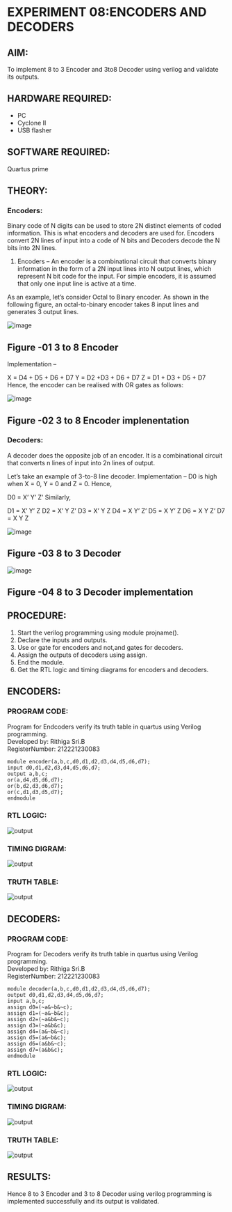 # EXPERIMENT 08:ENCODERS AND DECODERS
## AIM: 
To implement 8 to 3 Encoder and  3to8 Decoder using verilog and validate its outputs.
## HARDWARE REQUIRED:  
* PC
* Cyclone II 
* USB flasher
## SOFTWARE REQUIRED:   
Quartus prime
## THEORY:

### Encoders:
Binary code of N digits can be used to store 2N distinct elements of coded information. This is what encoders and decoders are used for. Encoders convert 2N lines of input into a code of N bits and Decoders decode the N bits into 2N lines.

1. Encoders –
An encoder is a combinational circuit that converts binary information in the form of a 2N input lines into N output lines, which represent N bit code for the input. For simple encoders, it is assumed that only one input line is active at a time.

As an example, let’s consider Octal to Binary encoder. As shown in the following figure, an octal-to-binary encoder takes 8 input lines and generates 3 output lines.

![image](https://user-images.githubusercontent.com/36288975/171543588-bc0746df-a173-4b35-989e-5fb7d385fe8a.png)
## Figure -01 3 to 8 Encoder 


Implementation –

X = D4 + D5 + D6 + D7
Y = D2 +D3 + D6 + D7
Z = D1 + D3 + D5 + D7 
Hence, the encoder can be realised with OR gates as follows:


![image](https://user-images.githubusercontent.com/36288975/171543740-68403b82-aa93-4c98-9343-f32b14885a2e.png)
## Figure -02 3 to 8 Encoder implenentation 

### Decoders:
A decoder does the opposite job of an encoder. It is a combinational circuit that converts n lines of input into 2n lines of output.

Let’s take an example of 3-to-8 line decoder.
Implementation –
D0 is high when X = 0, Y = 0 and Z = 0. Hence,

D0 = X’ Y’ Z’ 
Similarly,

D1 = X’ Y’ Z
D2 = X’ Y Z’
D3 = X’ Y Z
D4 = X Y’ Z’
D5 = X Y’ Z
D6 = X Y Z’
D7 = X Y Z 


![image](https://user-images.githubusercontent.com/36288975/171543978-ee2d0671-2846-40a1-8705-507fd6287a49.png)
## Figure -03 8 to 3 Decoder 



![image](https://user-images.githubusercontent.com/36288975/171543866-5a6eace6-8683-49d7-9c4f-a7cb30ec3035.png)
## Figure -04 8 to 3 Decoder implementation 

## PROCEDURE:
1. Start the verilog programming using module projname().
2. Declare the inputs and outputs.
3. Use or gate for encoders and not,and gates for decoders.
4. Assign the outputs of decoders using assign.
5. End the module.
6. Get the RTL logic and timing diagrams for encoders and decoders.
## ENCODERS:
### PROGRAM CODE:
Program for Endcoders verify its truth table in quartus using Verilog programming.  
Developed by: Rithiga Sri.B  
RegisterNumber: 212221230083
```
module encoder(a,b,c,d0,d1,d2,d3,d4,d5,d6,d7);
input d0,d1,d2,d3,d4,d5,d6,d7;
output a,b,c;
or(a,d4,d5,d6,d7);
or(b,d2,d3,d6,d7);
or(c,d1,d3,d5,d7);
endmodule
```

### RTL LOGIC:
![output](./encoder.png)

### TIMING DIGRAM:  
![output](./encodertiming.png)

### TRUTH TABLE:
![output](./encodertruth.png)

## DECODERS:
### PROGRAM CODE:
Program for Decoders verify its truth table in quartus using Verilog programming.  
Developed by: Rithiga Sri.B  
RegisterNumber: 212221230083
```
module decoder(a,b,c,d0,d1,d2,d3,d4,d5,d6,d7);
output d0,d1,d2,d3,d4,d5,d6,d7;
input a,b,c;
assign d0=(~a&~b&~c);
assign d1=(~a&~b&c);
assign d2=(~a&b&~c);
assign d3=(~a&b&c);
assign d4=(a&~b&~c);
assign d5=(a&~b&c);
assign d6=(a&b&~c);
assign d7=(a&b&c);
endmodule
```
### RTL LOGIC:
![output](./decoder.png)

### TIMING DIGRAM:  
![output](./decodertiming.png)

### TRUTH TABLE:
![output](./decodertruthtable.png)

## RESULTS:
Hence 8 to 3 Encoder and 3 to 8 Decoder using verilog programming is implemented successfully and its output is validated.
